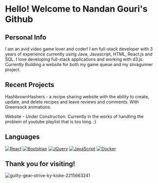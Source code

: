 
# Hello! Welcome to Nandan Gouri's Github
## Personal Info

I am an avid video game lover and coder! I am full-stack developer with 3 years of experience currently using Java, Javascript, HTML, React.js and SQL. I love developing full-stack applications and working with d3.js. Currently Building a website for both my game queue and my siivagunner project.

## Recent Projects 
HashbrownHashers - a recipe sharing website with the ability to create, update, and delete recipes and leave reviews and comments. With Greensock animations.

Website - Under Construction. Currently in the works of handling the problem of youtube playlist that is too long. :)

## Languages 
 [![React][React.js]][React-url] [![Bootstrap][Bootstrap.com]][Bootstrap-url] [![JQuery][JQuery.com]][JQuery-url] [![JavaScript][JavaScript.com]][JavaScript-url] [![Docker][Docker.com]][Docker-url]




## Thank you for visiting! 
![guilty-gear-strive-ky-kiske-2215663241](https://github.com/user-attachments/assets/bb37b4bf-f2e3-48b0-b5f4-15c089e296e1)



[React.js]: https://img.shields.io/badge/React-20232A?style=for-the-badge&logo=react&logoColor=61DAFB
[React-url]: https://reactjs.org/
[Bootstrap.com]: https://img.shields.io/badge/Bootstrap-563D7C?style=for-the-badge&logo=bootstrap&logoColor=white
[Bootstrap-url]: https://getbootstrap.com
[JQuery.com]: https://img.shields.io/badge/jQuery-0769AD?style=for-the-badge&logo=jquery&logoColor=white
[JQuery-url]: https://jquery.com 
[JavaScript.com]: https://img.shields.io/badge/JavaScript-grey?style=for-the-badge&logo=javascript
[JavaScript-url]: https://JavaScript.com 
[Docker.com]: https://img.shields.io/badge/Docker-1f6feb?style=for-the-badge&logo=docker
[Docker-url]: https://docker.com 
